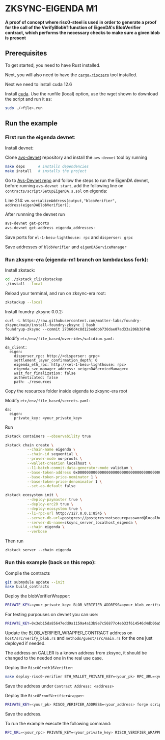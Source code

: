# ZKSYNC-EIGENDA M1

**A proof of concept where risc0-steel is used in order to generate a proof for the call of the VerifyBlobV1 function of EigenDA's BlobVerifier contract, which performs the necessary checks to make sure a given blob is present**

## Prerequisites

To get started, you need to have Rust installed.

Next, you will also need to have the [`cargo-risczero`](https://dev.risczero.com/api/zkvm/install) tool installed.

Next we need to install cuda 12.6

Install [cuda](https://developer.nvidia.com/cuda-downloads?target_os=Linux&target_arch=x86_64&Distribution=Debian&target_version=12&target_type=runfile_local).
Use the runfile (local) option, use the wget shown to download the script and run it as:

```bash
sudo ./<file>.run
```



## Run the example

### First run the eigenda devnet:

Install devnet: 

Clone [avs-devnet](https://github.com/Layr-Labs/avs-devnet) repository and install the `avs-devnet` tool by running

```bash
make deps      # installs dependencies
make install   # installs the project
```

Go to [Avs-Devnet repo](https://github.com/Layr-Labs/avs-devnet/blob/main/examples/eigenda.yaml) and follow the steps to run the EigenDA devnet, before running `avs-devnet start`, add the following line on `contracts/script/SetUpEigenDA.s.sol` on eigenda:

Line 214: `vm.serializeAddress(output,"blobVerifier", address(eigenDABlobVerifier));`

After runnning the devnet run

```bash
avs-devnet get-ports
avs-devnet get-address eigenda_addresses: 
```

Save ports for `el-1-besu-lighthouse: rpc` and `disperser: grpc`

Save addresses of `blobVerifier` and `eigenDAServiceManager`

### Run zksync-era (eigenda-m1 branch on lambdaclass fork):

Install zkstack:

```bash
cd ./zkstack_cli/zkstackup
./install --local
```

Reload your terminal, and run on zksync-era root:

```bash
zkstackup --local
```

Install foundry-zksync 0.0.2:

```
curl -L https://raw.githubusercontent.com/matter-labs/foundry-zksync/main/install-foundry-zksync | bash
foundryup-zksync --commit 27360d4c8d12beddbb730dae07ad33a206b38f4b
```

Modify `etc/env/file_based/overrides/validium.yaml`:

```
da_client:
  eigen:
    disperser_rpc: http://<disperser: grpc>
    settlement_layer_confirmation_depth: 0
    eigenda_eth_rpc: http://<el-1-besu-lighthouse: rpc>
    eigenda_svc_manager_address: <eigenDAServiceManager>
    wait_for_finalization: false
    authenticated: false
    path: ./resources
```

Copy the resources folder inside eigenda to zksync-era root

Modify `etc/env/file_based/secrets.yaml`:

```
da:
  eigen:
    private_key: <your_private_key>
```

Run

```bash
zkstack containers --observability true

zkstack chain create \
          --chain-name eigenda \
          --chain-id sequential \
          --prover-mode no-proofs \
          --wallet-creation localhost \
          --l1-batch-commit-data-generator-mode validium \
          --base-token-address 0x0000000000000000000000000000000000000001 \
          --base-token-price-nominator 1 \
          --base-token-price-denominator 1 \
          --set-as-default false

zkstack ecosystem init \
          --deploy-paymaster true \
          --deploy-erc20 true \
          --deploy-ecosystem true \
          --l1-rpc-url http://127.0.0.1:8545 \
          --server-db-url=postgres://postgres:notsecurepassword@localhost:5432 \
          --server-db-name=zksync_server_localhost_eigenda \
          --chain eigenda \
          --verbose
```

Then run
```
zkstack server --chain eigenda
```


### Run this example (back on this repo):

Compile the contracts

```bash
git submodule update --init
make build_contracts
```

Deploy the blobVerifierWrapper:

```bash
PRIVATE_KEY=<your_private_key> BLOB_VERIFIER_ADDRESS=<your_blob_verifier_address> forge script contracts/script/BlobVerifierWrapperDeployer.s.sol:BlobVerifierWrapperDeployer --rpc-url <your_rpc_url> --broadcast -vvvv
```

For testing purpouses on devnet you can use:
```bash
PRIVATE_KEY=0x3eb15da85647edd9a1159a4a13b9e7c56877c4eb33f614546d4db06a51868b1c BLOB_VERIFIER_ADDRESS=0x00CfaC4fF61D52771eF27d07c5b6f1263C2994A1 forge script contracts/script/BlobVerifierWrapperDeployer.s.sol:BlobVerifierWrapperDeployer --rpc-url http://127.0.0.1:<your_port> --broadcast -vvvv
```

Update the BLOB_VERIFIER_WRAPPER_CONTRACT address on ```host/src/verify_blob.rs``` and ```methods/guest/src/main.rs``` for the one just deployed if needed.

The address on CALLER is a known address from zksync, it should be changed to the needed one in the real use case.

Deploy the `Risc0Groth16Verifier`:
```bash
make deploy-risc0-verifier ETH_WALLET_PRIVATE_KEY=<your_pk> RPC_URL=<your_rpc>
```

Save the address under `Contract Address: <address>`

Deploy the `Risc0ProofVerifierWrapper`:

```bash
PRIVATE_KEY=<your_pk> RISC0_VERIFIER_ADDRESS=<your_address> forge script contracts/script/Risc0ProofVerifierWrapperDeployer.s.sol:Risc0ProofVerifierWrapperDeployer --rpc-url <your_rpc> --broadcast -vvvv
```

Save the address.

To run the example execute the following command:

```bash
RPC_URL=<your_rpc> PRIVATE_KEY=<your_private_key> RISC0_VERIFIER_WRAPPER=<your_risc0_verifier_address> RUST_LOG=info cargo run --release
```


